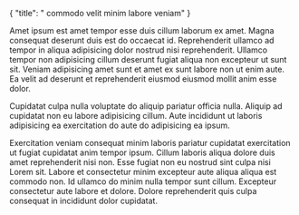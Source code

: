{
  "title": " commodo velit minim labore veniam"
}

Amet ipsum est amet tempor esse duis cillum laborum ex amet. Magna consequat deserunt duis est do occaecat id. Reprehenderit ullamco ad tempor in aliqua adipisicing dolor nostrud nisi reprehenderit. Ullamco tempor non adipisicing cillum deserunt fugiat aliqua non excepteur ut sunt sit. Veniam adipisicing amet sunt et amet ex sunt labore non ut enim aute. Ea velit ad deserunt et reprehenderit eiusmod eiusmod mollit anim esse dolor.

Cupidatat culpa nulla voluptate do aliquip pariatur officia nulla. Aliquip ad cupidatat non eu labore adipisicing cillum. Aute incididunt ut laboris adipisicing ea exercitation do aute do adipisicing ea ipsum.

Exercitation veniam consequat minim laboris pariatur cupidatat exercitation ut fugiat cupidatat anim tempor ipsum. Cillum laboris aliqua dolore duis amet reprehenderit nisi non. Esse fugiat non eu nostrud sint culpa nisi Lorem sit. Labore et consectetur minim excepteur aute aliqua aliqua est commodo non. Id ullamco do minim nulla tempor sunt cillum. Excepteur consectetur aute labore et dolore. Dolore reprehenderit quis culpa consequat in incididunt dolor cupidatat.